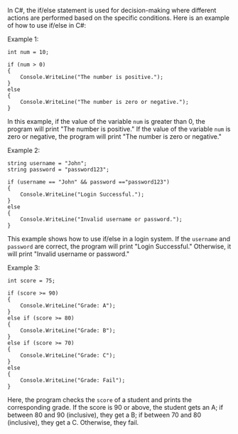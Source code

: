 In C#, the if/else statement is used for decision-making where different actions are performed based on the specific conditions. Here is an example of how to use if/else in C#:

Example 1:

```
int num = 10;

if (num > 0)
{
    Console.WriteLine("The number is positive.");
}
else
{
    Console.WriteLine("The number is zero or negative.");
}
```

In this example, if the value of the variable `num` is greater than 0, the program will print "The number is positive." If the value of the variable `num` is zero or negative, the program will print "The number is zero or negative."

Example 2:

```
string username = "John";
string password = "password123";

if (username == "John" && password =="password123")
{
    Console.WriteLine("Login Successful.");
}
else
{
    Console.WriteLine("Invalid username or password.");
}
```

This example shows how to use if/else in a login system. If the `username` and `password` are correct, the program will print "Login Successful." Otherwise, it will print "Invalid username or password."

Example 3:

```
int score = 75;

if (score >= 90)
{
    Console.WriteLine("Grade: A");
}
else if (score >= 80)
{
    Console.WriteLine("Grade: B");
}
else if (score >= 70)
{
    Console.WriteLine("Grade: C");
}
else
{
    Console.WriteLine("Grade: Fail");
}
```

Here, the program checks the `score` of a student and prints the corresponding grade. If the score is 90 or above, the student gets an A; if between 80 and 90 (inclusive), they get a B; if between 70 and 80 (inclusive), they get a C. Otherwise, they fail.
